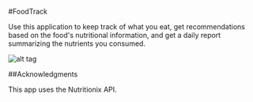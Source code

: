 #FoodTrack

Use this application to keep track of what you eat, get recommendations based on the food's nutritional information, and get a daily report summarizing the nutrients you consumed. 

![alt tag](https://cloud.githubusercontent.com/assets/16930791/21409987/de9b0d92-c79a-11e6-8722-a23255ed8e65.png)

##Acknowledgments

This app uses the Nutritionix API. 
